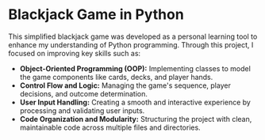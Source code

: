 # Blackjack Game in Python

This simplified blackjack game was developed as a personal learning tool to enhance my understanding of Python programming. Through this project, I focused on improving key skills such as:

- **Object-Oriented Programming (OOP):** Implementing classes to model the game components like cards, decks, and player hands.
- **Control Flow and Logic:** Managing the game's sequence, player decisions, and outcome determination.
- **User Input Handling:** Creating a smooth and interactive experience by processing and validating user inputs.
- **Code Organization and Modularity:** Structuring the project with clean, maintainable code across multiple files and directories.
